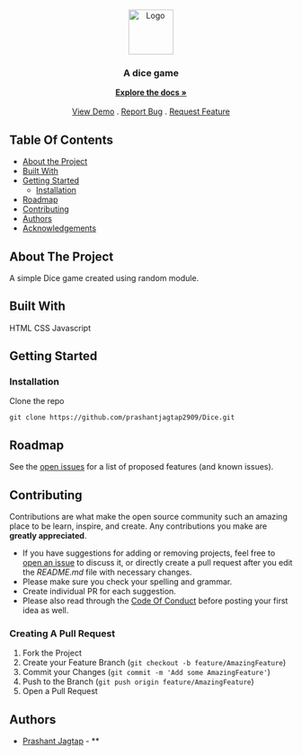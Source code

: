 <br/>
<p align="center">
  <a href="https://github.com/prashantjagtap2909/Dice">
    <img src="images/logo.png" alt="Logo" width="80" height="80">
  </a>

  <h3 align="center">A dice game </h3>

  <p align="center">
    <a href="https://github.com/prashantjagtap2909/Dice"><strong>Explore the docs »</strong></a>
    <br/>
    <br/>
    <a href="https://github.com/prashantjagtap2909/Dice">View Demo</a>
    .
    <a href="https://github.com/prashantjagtap2909/Dice/issues">Report Bug</a>
    .
    <a href="https://github.com/prashantjagtap2909/Dice/issues">Request Feature</a>
  </p>
</p>



## Table Of Contents

* [About the Project](#about-the-project)
* [Built With](#built-with)
* [Getting Started](#getting-started)
  * [Installation](#installation)
* [Roadmap](#roadmap)
* [Contributing](#contributing)
* [Authors](#authors)
* [Acknowledgements](#acknowledgements)

## About The Project

A simple Dice game created using random module.

## Built With

HTML
CSS
Javascript

## Getting Started


### Installation


 Clone the repo

```
git clone https://github.com/prashantjagtap2909/Dice.git
```


## Roadmap

See the [open issues](https://github.com/prashantjagtap2909/Dice/issues) for a list of proposed features (and known issues).

## Contributing

Contributions are what make the open source community such an amazing place to be learn, inspire, and create. Any contributions you make are **greatly appreciated**.
* If you have suggestions for adding or removing projects, feel free to [open an issue](https://github.com/prashantjagtap2909/Dice/issues/new) to discuss it, or directly create a pull request after you edit the *README.md* file with necessary changes.
* Please make sure you check your spelling and grammar.
* Create individual PR for each suggestion.
* Please also read through the [Code Of Conduct](https://github.com/prashantjagtap2909/Dice/blob/main/CODE_OF_CONDUCT.md) before posting your first idea as well.

### Creating A Pull Request

1. Fork the Project
2. Create your Feature Branch (`git checkout -b feature/AmazingFeature`)
3. Commit your Changes (`git commit -m 'Add some AmazingFeature'`)
4. Push to the Branch (`git push origin feature/AmazingFeature`)
5. Open a Pull Request

## Authors

* [Prashant Jagtap](https://github.com/prashantjagtap2909/) - **

